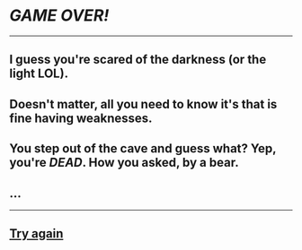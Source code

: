 # *GAME OVER!*

---

## I guess you're scared of the darkness (or the light LOL).
## Doesn't matter, all you need to know it's that is fine having weaknesses.
## You step out of the cave and guess what? Yep, you're *DEAD*. How you asked, by a bear.
## ...

---

## [Try again](../../beginning/part1.md)
